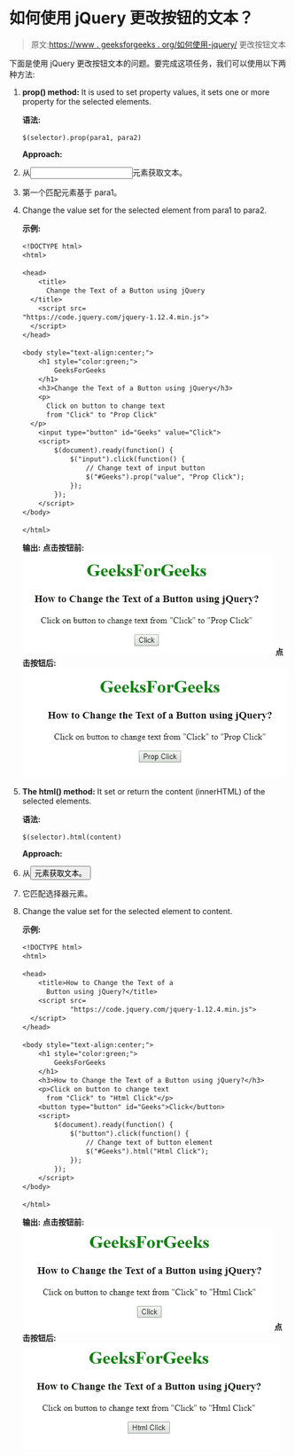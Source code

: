 # 如何使用 jQuery 更改按钮的文本？

> 原文:[https://www . geeksforgeeks . org/如何使用-jquery/](https://www.geeksforgeeks.org/how-to-change-the-text-of-a-button-using-jquery/) 更改按钮文本

下面是使用 jQuery 更改按钮文本的问题。要完成这项任务，我们可以使用以下两种方法:

1.  **prop() method:** It is used to set property values, it sets one or more property for the selected elements.

    **语法:**

    ```
    $(selector).prop(para1, para2)
    ```

    **Approach:**
2.  从<input>元素获取文本。
3.  第一个匹配元素基于 para1。
4.  Change the value set for the selected element from para1 to para2.

    **示例:**

    ```
    <!DOCTYPE html>
    <html>

    <head>
        <title>
          Change the Text of a Button using jQuery
      </title>
        <script src=
    "https://code.jquery.com/jquery-1.12.4.min.js">
      </script>
    </head>

    <body style="text-align:center;">
        <h1 style="color:green;"> 
            GeeksForGeeks 
        </h1>
        <h3>Change the Text of a Button using jQuery</h3>
        <p>
          Click on button to change text
          from "Click" to "Prop Click"
      </p>
        <input type="button" id="Geeks" value="Click">
        <script>
            $(document).ready(function() {
                $("input").click(function() {
                    // Change text of input button
                    $("#Geeks").prop("value", "Prop Click");
                });
            });
        </script>
    </body>

    </html>
    ```

    **输出:**
    **点击按钮前:**
    ![](img/7bd98a4074af1fc6ceb5b18bd256bd25.png)
    **点击按钮后:**
    ![](img/15b203c9d28b208e422934134e282e29.png)

5.  **The html() method:** It set or return the content (innerHTML) of the selected elements.

    **语法:**

    ```
    $(selector).html(content)
    ```

    **Approach:**
6.  从<button>元素获取文本。</button>
7.  它匹配选择器元素。
8.  Change the value set for the selected element to content.

    **示例:**

    ```
    <!DOCTYPE html>
    <html>

    <head>
        <title>How to Change the Text of a 
          Button using jQuery?</title>
        <script src=
                "https://code.jquery.com/jquery-1.12.4.min.js">
      </script>
    </head>

    <body style="text-align:center;">
        <h1 style="color:green;"> 
            GeeksForGeeks 
        </h1>
        <h3>How to Change the Text of a Button using jQuery?</h3>
        <p>Click on button to change text 
          from "Click" to "Html Click"</p>
        <button type="button" id="Geeks">Click</button>
        <script>
            $(document).ready(function() {
                $("button").click(function() {
                    // Change text of button element
                    $("#Geeks").html("Html Click");
                });
            });
        </script>
    </body>

    </html>
    ```

    **输出:**
    **点击按钮前:**
    ![](img/0e4640986783af3ae147156165fbeaa0.png)
    **点击按钮后:**
    ![](img/9788aeb3ed3231f5578af09a2d599fbe.png)